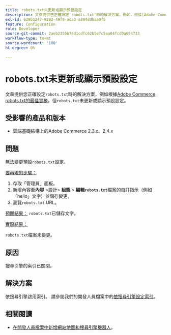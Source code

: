 ```yaml
---
title: robots.txt未更新或顯示預設設定
description: 文章提供已正確設定'robots.txt'時的解決方案，例如，根據[Adobe Commerce robots.txt的最佳實務](https://support.magento.com/hc/en-us/articles/360048754931)，但'robots.txt'未更新或顯示預設設定。
exl-id: 629b1247-9282-49f9-ada3-a804ddbaa0f5
feature: Configuration
role: Developer
source-git-commit: 2aeb2355b74d1cdfc62b5e7c5aa04fcd0a654733
workflow-type: tm+mt
source-wordcount: '180'
ht-degree: 0%

---
```


# robots.txt未更新或顯示預設設定

文章提供您正確設定`robots.txt`時的解決方案，例如根據[Adobe Commerce robots.txt的最佳實務](https://support.magento.com/hc/en-us/articles/360048754931)，但`robots.txt`未更新或顯示預設設定。

## 受影響的產品和版本

* 雲端基礎結構上的Adobe Commerce 2.3.x、2.4.x

## 問題

無法變更預設`robots.txt`設定。

<u>要再現的步驟：</u>

1. 存取「管理員」面板。
1. 新增內容至&#x200B;**內容** >設計> **組態** > **編輯`robots.txt`**&#x200B;檔案的自訂指示（例如「hello」文字）並儲存變更。
1. 瀏覽`robots.txt` URL。

<u>預期結果：</u>
`robots.txt`已儲存文字。

<u>實際結果：</u>

`robots.txt`檔案未變更。

## 原因

搜尋引擎的索引已關閉。

## 解決方案

依搜尋引擎啟用索引。 請參閱我們的開發人員檔案中的[依搜尋引擎設定索引](https://experienceleague.adobe.com/en/docs/commerce-cloud-service/user-guide/configure-store/robots-sitemap#configure-indexing-by-search-engine)。

## 相關閱讀

* [在開發人員檔案中新增網站地圖和搜尋引擎機器人](https://experienceleague.adobe.com/en/docs/commerce-cloud-service/user-guide/configure-store/robots-sitemap)。
